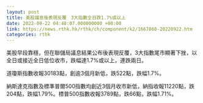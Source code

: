 ```yaml
---
layout: post
title: 美股議息後表現反覆　3大指數全日跌1.7%或以上
date: 2022-09-22 04:48:07.000000000 +08:00
link: https://news.rthk.hk/rthk/ch/component/k2/1667860-20220922.htm
categories: rthk
---
```


美股早段靠穩，但在聯儲局議息結果公布後表現反覆，3大指數尾市顯著下挫，以全日或接近全日低位收市，跌幅達1.7%或以上，連跌兩日。

道瓊斯指數收報30183點，創逾3個月新低，跌522點，跌幅1.7%。

納斯達克指數及標準普爾500指數均創近3個月收市新低，納指收報11220點，跌204點，跌幅1.79%。標普500指數收報3789點，跌66點，跌幅1.71%。
